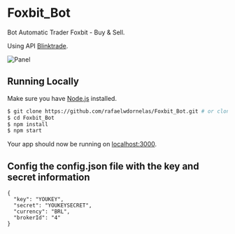 # Foxbit_Bot
Bot Automatic Trader Foxbit - Buy & Sell.

Using API  [Blinktrade](https://blinktrade.com/docs/#trade-api).

![Panel](http://image.prntscr.com/image/a91f9cd8468a44bfa145bc65c8016e83.png)

## Running Locally

Make sure you have [Node.js](http://nodejs.org/) installed.

```sh
$ git clone https://github.com/rafaelwdornelas/Foxbit_Bot.git # or clone your own fork
$ cd Foxbit_Bot
$ npm install
$ npm start
```

Your app should now be running on [localhost:3000](http://localhost:3000/).

## Config the config.json file with the key and secret information

```
{
  "key": "YOUKEY",
  "secret": "YOUKEYSECRET",
  "currency": "BRL",
  "brokerId": "4"
}
```

